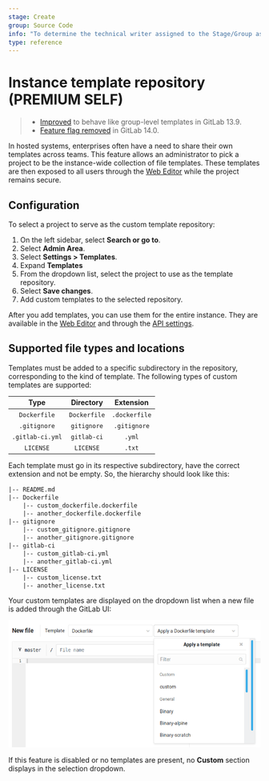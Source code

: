 ```yaml
---
stage: Create
group: Source Code
info: "To determine the technical writer assigned to the Stage/Group associated with this page, see https://about.gitlab.com/handbook/product/ux/technical-writing/#assignments"
type: reference
---
```


# Instance template repository **(PREMIUM SELF)**

> - [Improved](https://gitlab.com/gitlab-org/gitlab/-/merge_requests/52360) to behave like group-level templates in GitLab 13.9.
> - [Feature flag removed](https://gitlab.com/gitlab-org/gitlab/-/issues/321247) in GitLab 14.0.

In hosted systems, enterprises often have a need to share their own templates
across teams. This feature allows an administrator to pick a project to be the
instance-wide collection of file templates. These templates are then exposed to
all users through the [Web Editor](../../user/project/repository/web_editor.md)
while the project remains secure.

## Configuration

To select a project to serve as the custom template repository:

1. On the left sidebar, select **Search or go to**.
1. Select **Admin Area**.
1. Select **Settings > Templates**.
1. Expand **Templates**
1. From the dropdown list, select the project to use as the template repository.
1. Select **Save changes**.
1. Add custom templates to the selected repository.

After you add templates, you can use them for the entire instance.
They are available in the [Web Editor](../../user/project/repository/web_editor.md)
and through the [API settings](../../api/settings.md).

## Supported file types and locations

Templates must be added to a specific subdirectory in the repository,
corresponding to the kind of template. The following types of custom templates
are supported:

| Type                    | Directory            | Extension     |
| :---------------:       | :-----------:        | :-----------: |
| `Dockerfile`            | `Dockerfile`         | `.dockerfile` |
| `.gitignore`            | `gitignore`          | `.gitignore`  |
| `.gitlab-ci.yml`        | `gitlab-ci`          | `.yml`        |
| `LICENSE`               | `LICENSE`            | `.txt`        |

Each template must go in its respective subdirectory, have the correct
extension and not be empty. So, the hierarchy should look like this:

```plaintext
|-- README.md
|-- Dockerfile
    |-- custom_dockerfile.dockerfile
    |-- another_dockerfile.dockerfile
|-- gitignore
    |-- custom_gitignore.gitignore
    |-- another_gitignore.gitignore
|-- gitlab-ci
    |-- custom_gitlab-ci.yml
    |-- another_gitlab-ci.yml
|-- LICENSE
    |-- custom_license.txt
    |-- another_license.txt
```

Your custom templates are displayed on the dropdown list when a new file is added through the GitLab UI:

![Custom template dropdown list](img/file_template_user_dropdown.png)

If this feature is disabled or no templates are present,
no **Custom** section displays in the selection dropdown.

<!-- ## Troubleshooting

Include any troubleshooting steps that you can foresee. If you know beforehand what issues
one might have when setting this up, or when something is changed, or on upgrading, it's
important to describe those, too. Think of things that may go wrong and include them here.
This is important to minimize requests for support, and to avoid doc comments with
questions that you know someone might ask.

Each scenario can be a third-level heading, for example `### Getting error message X`.
If you have none to add when creating a doc, leave this section in place
but commented out to help encourage others to add to it in the future. -->
